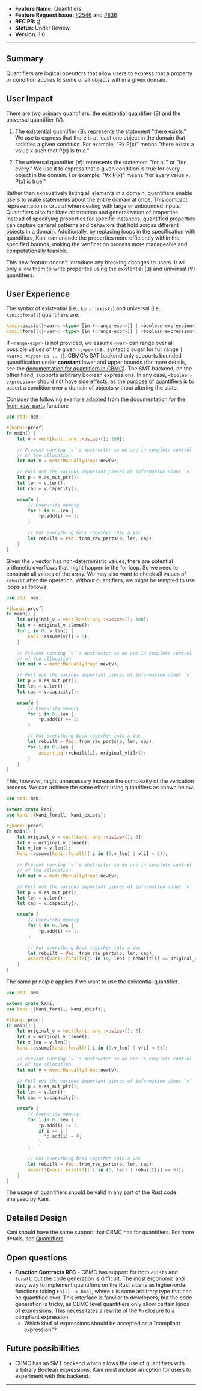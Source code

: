 - **Feature Name:** Quantifiers
- **Feature Request Issue:** [#2546](https://github.com/model-checking/kani/issues/2546) and [#836](https://github.com/model-checking/kani/issues/836)
- **RFC PR:** [#](https://github.com/model-checking/kani/pull/)
- **Status:** Under Review
- **Version:** 1.0

-------------------

## Summary

Quantifiers are logical operators that allow users to express that a property or condition applies to some or all objects within a given domain.

## User Impact

There are two primary quantifiers: the existential quantifier (∃) and the universal quantifier (∀).

1. The existential quantifier (∃): represents the statement "there exists." We use to express that there is at least one object in the domain that satisfies a given condition. For example, "∃x P(x)" means "there exists a value x such that P(x) is true."

2. The universal quantifier (∀): represents the statement "for all" or "for every." We use it to express that a given condition is true for every object in the domain. For example, "∀x P(x)" means "for every value x, P(x) is true."

Rather than exhaustively listing all elements in a domain, quantifiers enable users to make statements about the entire domain at once. This compact representation is crucial when dealing with large or unbounded inputs. Quantifiers also facilitate abstraction and generalization of properties. Instead of specifying properties for specific instances, quantified properties can capture general patterns and behaviors that hold across different objects in a domain. Additionally, by replacing loops in the specification with quantifiers, Kani can encode the properties more efficiently within the specified bounds, making the verification process more manageable and computationally feasible.

This new feature doesn't introduce any breaking changes to users. It will only allow them to write properites using the existential (∃) and universal (∀) quantifiers.

## User Experience

The syntax of existential (i.e., `kani::exists`) and universal (i.e., `kani::forall`) quantifiers are:

```rust
kani::exists(|<var>: <type> [in (<range-expr>)] | <boolean-expression>)
kani::forall(|<var>: <type> [in (<range-expr>)] | <boolean-expression>)
```

If `<range-expr>` is not provided, we assume `<var>` can range over all possible values of the given `<type>` (i.e., syntactic sugar for full range `|<var>: <type> as .. |`). CBMC's SAT backend only supports bounded quantification under **constant** lower and upper bounds (for more details, see the [documentation for quantifiers in CBMC](https://diffblue.github.io/cbmc/contracts-quantifiers.html)). The SMT backend, on the other hand, supports arbitrary Boolean expressions. In any case, `<boolean-expression>` should not have side effects, as the purpose of quantifiers is to assert a condition over a domain of objects without altering the state.

Consider the following example adapted from the documentation for the [from_raw_parts](https://doc.rust-lang.org/std/vec/struct.Vec.html#method.from_raw_parts) function:

```rust
use std::mem;

#[kani::proof]
fn main() {
    let v = vec![kani::any::<usize>(); 100];

    // Prevent running `v`'s destructor so we are in complete control
    // of the allocation.
    let mut v = mem::ManuallyDrop::new(v);

    // Pull out the various important pieces of information about `v`
    let p = v.as_mut_ptr();
    let len = v.len();
    let cap = v.capacity();

    unsafe {
        // Overwrite memory
        for i in 0..len {
            *p.add(i) += 1;
        }

        // Put everything back together into a Vec
        let rebuilt = Vec::from_raw_parts(p, len, cap);
    }
}
```

Given the `v` vector has non-deterministic values, there are potential arithmetic overflows that might happen in the for loop. So we need to constrain all values of the array. We may also want to check all values of `rebuilt` after the operation. Without quantifiers, we might be tempted to use loops as follows:

```rust
use std::mem;

#[kani::proof]
fn main() {
    let original_v = vec![kani::any::<usize>(); 100];
    let v = original_v.clone();
    for i in 0..v.len() {
        kani::assume(v[i] < 5);
    }

    // Prevent running `v`'s destructor so we are in complete control
    // of the allocation.
    let mut v = mem::ManuallyDrop::new(v);

    // Pull out the various important pieces of information about `v`
    let p = v.as_mut_ptr();
    let len = v.len();
    let cap = v.capacity();

    unsafe {
        // Overwrite memory
        for i in 0..len {
            *p.add(i) += 1;
        }

        // Put everything back together into a Vec
        let rebuilt = Vec::from_raw_parts(p, len, cap);
        for i in 0..len {
            assert_eq!(rebuilt[i], original_v[i]+1);
        }
    }
}
```

This, however, might unnecessary increase the complexity of the verication process. We can achieve the same effect using quantifiers as shown below.

```rust
use std::mem;

extern crate kani;
use kani::{kani_forall, kani_exists};

#[kani::proof]
fn main() {
    let original_v = vec![kani::any::<usize>(); 3];
    let v = original_v.clone();
    let v_len = v.len();
    kani::assume(kani::forall!(|i in (0,v_len) | v[i] < 5));

    // Prevent running `v`'s destructor so we are in complete control
    // of the allocation.
    let mut v = mem::ManuallyDrop::new(v);

    // Pull out the various important pieces of information about `v`
    let p = v.as_mut_ptr();
    let len = v.len();
    let cap = v.capacity();

    unsafe {
        // Overwrite memory
        for i in 0..len {
            *p.add(i) += 1;
        }

        // Put everything back together into a Vec
        let rebuilt = Vec::from_raw_parts(p, len, cap);
        assert!(kani::forall!(|i in (0, len) | rebuilt[i] == original_v[i]+1));
    }
}
```

The same principle applies if we want to use the existential quantifier.

```rust
use std::mem;

extern crate kani;
use kani::{kani_forall, kani_exists};

#[kani::proof]
fn main() {
    let original_v = vec![kani::any::<usize>(); 3];
    let v = original_v.clone();
    let v_len = v.len();
    kani::assume(kani::forall!(|i in (0,v_len) | v[i] < 5));

    // Prevent running `v`'s destructor so we are in complete control
    // of the allocation.
    let mut v = mem::ManuallyDrop::new(v);

    // Pull out the various important pieces of information about `v`
    let p = v.as_mut_ptr();
    let len = v.len();
    let cap = v.capacity();

    unsafe {
        // Overwrite memory
        for i in 0..len {
            *p.add(i) += 1;
            if i == 1 {
              *p.add(i) = 0;
            }
        }

        // Put everything back together into a Vec
        let rebuilt = Vec::from_raw_parts(p, len, cap);
        assert!(kani::exists!(| i in (0, len) | rebuilt[i] == 0));
    }
}
```

The usage of quantifiers should be valid in any part of the Rust code analysed by Kani.

## Detailed Design

<!-- For the implementors or the hackers -->

Kani should have the same support that CBMC has for quantifiers. For more details, see [Quantifiers](https://github.com/diffblue/cbmc/blob/0a69a64e4481473d62496f9975730d24f194884a/doc/cprover-manual/contracts-quantifiers.md).


## Open questions

<!-- For Developers -->
- **Function Contracts RFC** - CBMC has support for both `exists` and `forall`, but the
  code generation is difficult. The most ergonomic and easy way to implement
  quantifiers on the Rust side is as higher-order functions taking `Fn(T) ->
  bool`, where `T` is some arbitrary type that can be quantified over. This
  interface is familiar to developers, but the code generation is tricky, as
  CBMC level quantifiers only allow certain kinds of expressions. This
  necessitates a rewrite of the `Fn` closure to a compliant expression.
    - Which kind of expressions should be accepted as a "compliant expression"? 


## Future possibilities

<!-- For Developers -->
- CBMC has an SMT backend which allows the use of quantifiers with arbitrary Boolean expressions. Kani must include an option for users to experiment with this backend.

---
